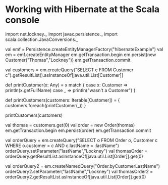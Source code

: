 # Working with Hibernate at the Scala console

import net.lockney._
import javax.persistence._
import scala.collection.JavaConversions._

val emf = Persistence.createEntityManagerFactory("hibernateExample")
val em = emf.createEntityManager
em.getTransaction.begin
em.persist(new Customer("Thomas","Lockney"))
em.getTransaction.commit

val customers = em.createQuery("SELECT c FROM Customer c").getResultList().asInstanceOf[java.util.List[Customer]]

def printCustomer(x: Any) = x match {
  case x: Customer => println(x.getFullName)
  case _ => println("wasn't a Customer")
}

def printCustomers(customers: Iterable[Customer]) = { customers.foreach(printCustomer(_)) }

printCustomers(customers)

val thomas = customers.get(0)
val order = new Order(thomas)
em.getTransaction.begin 
em.persist(order) 
em.getTransaction.commit

val orderQuery = em.createQuery("SELECT o FROM Order o, Customer c WHERE o.customer = c AND c.lastName = :lastName")
orderQuery.setParameter("lastName","Lockney")
val thomasOrder = orderQuery.getResultList.asInstanceOf[java.util.List[Order]].get(0)

val orderQuery2 = em.createNamedQuery("Order.byCustomerLastName")
orderQuery2.setParameter("lastName","Lockney")
val thomasOrder2 = orderQuery2.getResultList.asInstanceOf[java.util.List[Order]].get(0)


